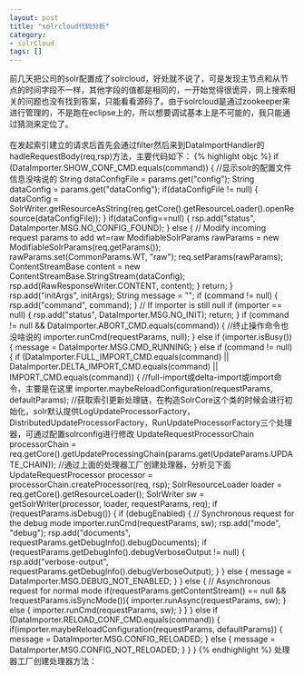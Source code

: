 ```yaml
---
layout: post
title: "solrcloud代码分析"
category: 
- solrCloud
tags: []
---
```







前几天把公司的solr配置成了solrcloud，好处就不说了，可是发现主节点和从节点的时间字段不一样，其他字段的值都是相同的，一开始觉得很诡异，网上搜索相关的问题也没有找到答案，只能看看源码了。由于solrcloud是通过zookeeper来进行管理的，不是跑在eclipse上的，所以想要调试基本上是不可能的，我只能通过猜测来定位了。</br></br>
在发起索引建立的请求后首先会通过filter然后来到DataImportHandler的hadleRequestBody(req,rsp)方法，主要代码如下：
{% highlight objc %}
if (DataImporter.SHOW_CONF_CMD.equals(command)) {
    //显示solr的配置文件信息没啥说的
    String dataConfigFile = params.get("config");
    String dataConfig = params.get("dataConfig");
    if(dataConfigFile != null) {
        dataConfig = SolrWriter.getResourceAsString(req.getCore().getResourceLoader().openResource(dataConfigFile));
    }
    if(dataConfig==null)  {
        rsp.add("status", DataImporter.MSG.NO_CONFIG_FOUND);
    } else {
        // Modify incoming request params to add wt=raw
        ModifiableSolrParams rawParams = new ModifiableSolrParams(req.getParams());
        rawParams.set(CommonParams.WT, "raw");
        req.setParams(rawParams);
        ContentStreamBase content = new ContentStreamBase.StringStream(dataConfig);
        rsp.add(RawResponseWriter.CONTENT, content);
    }
    return;
}
rsp.add("initArgs", initArgs);
String message = "";
if (command != null) {
    rsp.add("command", command);
}
// If importer is still null
if (importer == null) {
    rsp.add("status", DataImporter.MSG.NO_INIT);
    return;
}
if (command != null && DataImporter.ABORT_CMD.equals(command)) {
    //终止操作命令也没啥说的
    importer.runCmd(requestParams, null);
} else if (importer.isBusy()) {
    message = DataImporter.MSG.CMD_RUNNING;
} else if (command != null) {
    if (DataImporter.FULL_IMPORT_CMD.equals(command) || DataImporter.DELTA_IMPORT_CMD.equals(command) || IMPORT_CMD.equals(command)) {
        //full-import或delta-import或import命令，主要是在这里
        importer.maybeReloadConfiguration(requestParams, defaultParams);
        //获取索引更新处理链，在构造SolrCore这个类的时候会进行初始化，solr默认提供LogUpdateProcessorFactory，DistributedUpdateProcessorFactory，RunUpdateProcessorFactory三个处理器，可通过配置solrconfig进行修改
        UpdateRequestProcessorChain processorChain = req.getCore().getUpdateProcessingChain(params.get(UpdateParams.UPDATE_CHAIN));
        //通过上面的处理器工厂创建处理器，分析见下面
        UpdateRequestProcessor processor = processorChain.createProcessor(req, rsp);
        SolrResourceLoader loader = req.getCore().getResourceLoader();
        SolrWriter sw = getSolrWriter(processor, loader, requestParams, req);
        if (requestParams.isDebug()) {
            if (debugEnabled) {
                // Synchronous request for the debug mode
                importer.runCmd(requestParams, sw);
                rsp.add("mode", "debug");
                rsp.add("documents", requestParams.getDebugInfo().debugDocuments);
                if (requestParams.getDebugInfo().debugVerboseOutput != null) {
                    rsp.add("verbose-output", requestParams.getDebugInfo().debugVerboseOutput);
                }
            } else {
                message = DataImporter.MSG.DEBUG_NOT_ENABLED;
            }
        } else {
            // Asynchronous request for normal mode
            if(requestParams.getContentStream() == null && !requestParams.isSyncMode()){
                importer.runAsync(requestParams, sw);
            } else {
                importer.runCmd(requestParams, sw);
            }
        }
    } else if (DataImporter.RELOAD_CONF_CMD.equals(command)) {
        if(importer.maybeReloadConfiguration(requestParams, defaultParams)) {
            message = DataImporter.MSG.CONFIG_RELOADED;
        } else {
            message = DataImporter.MSG.CONFIG_NOT_RELOADED;
        }
    }
}
{% endhighlight %}
处理器工厂创建处理器方法：

